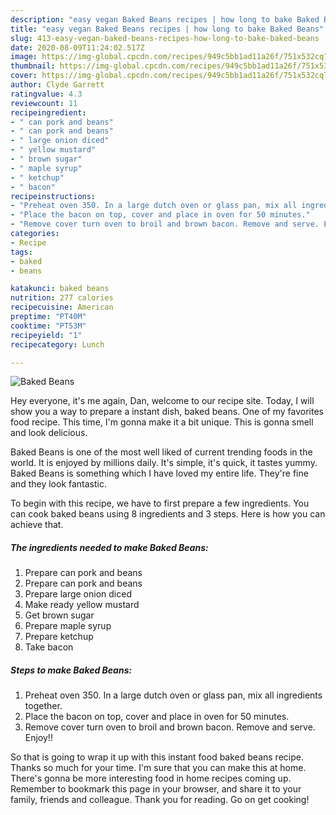 ```yaml
---
description: "easy vegan Baked Beans recipes | how long to bake Baked Beans"
title: "easy vegan Baked Beans recipes | how long to bake Baked Beans"
slug: 413-easy-vegan-baked-beans-recipes-how-long-to-bake-baked-beans
date: 2020-08-09T11:24:02.517Z
image: https://img-global.cpcdn.com/recipes/949c5bb1ad11a26f/751x532cq70/baked-beans-recipe-main-photo.jpg
thumbnail: https://img-global.cpcdn.com/recipes/949c5bb1ad11a26f/751x532cq70/baked-beans-recipe-main-photo.jpg
cover: https://img-global.cpcdn.com/recipes/949c5bb1ad11a26f/751x532cq70/baked-beans-recipe-main-photo.jpg
author: Clyde Garrett
ratingvalue: 4.3
reviewcount: 11
recipeingredient:
- " can pork and beans"
- " can pork and beans"
- " large onion diced"
- " yellow mustard"
- " brown sugar"
- " maple syrup"
- " ketchup"
- " bacon"
recipeinstructions:
- "Preheat oven 350. In a large dutch oven or glass pan, mix all ingredients together."
- "Place the bacon on top, cover and place in oven for 50 minutes."
- "Remove cover turn oven to broil and brown bacon. Remove and serve. Enjoy!!"
categories:
- Recipe
tags:
- baked
- beans

katakunci: baked beans 
nutrition: 277 calories
recipecuisine: American
preptime: "PT40M"
cooktime: "PT53M"
recipeyield: "1"
recipecategory: Lunch

---
```



![Baked Beans](https://img-global.cpcdn.com/recipes/949c5bb1ad11a26f/751x532cq70/baked-beans-recipe-main-photo.jpg)

Hey everyone, it's me again, Dan, welcome to our recipe site. Today, I will show you a way to prepare a instant dish, baked beans. One of my favorites food recipe. This time, I'm gonna make it a bit unique. This is gonna smell and look delicious.



Baked Beans is one of the most well liked of current trending foods in the world. It is enjoyed by millions daily. It's simple, it's quick, it tastes yummy. Baked Beans is something which I have loved my entire life. They're fine and they look fantastic.


To begin with this recipe, we have to first prepare a few ingredients. You can cook baked beans using 8 ingredients and 3 steps. Here is how you can achieve that.

<!--inarticleads1-->

##### The ingredients needed to make Baked Beans:

1. Prepare  can pork and beans
1. Prepare  can pork and beans
1. Prepare  large onion diced
1. Make ready  yellow mustard
1. Get  brown sugar
1. Prepare  maple syrup
1. Prepare  ketchup
1. Take  bacon




<!--inarticleads2-->

##### Steps to make Baked Beans:

1. Preheat oven 350. In a large dutch oven or glass pan, mix all ingredients together.
1. Place the bacon on top, cover and place in oven for 50 minutes.
1. Remove cover turn oven to broil and brown bacon. Remove and serve. Enjoy!!




So that is going to wrap it up with this instant food baked beans recipe. Thanks so much for your time. I'm sure that you can make this at home. There's gonna be more interesting food in home recipes coming up. Remember to bookmark this page in your browser, and share it to your family, friends and colleague. Thank you for reading. Go on get cooking!
